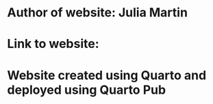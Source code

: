 # Author of website: Julia Martin
# Link to website: 
# Website created using Quarto and deployed using Quarto Pub
